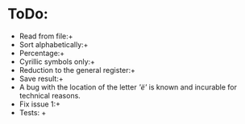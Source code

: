 # ToDo:
- Read from file:+
- Sort alphabetically:+
- Percentage:+
- Cyrillic symbols only:+
- Reduction to the general register:+
- Save result:+
- A bug with the location of the letter *'ё'* is known and incurable for technical reasons.
- Fix issue 1:+
- Tests: +
